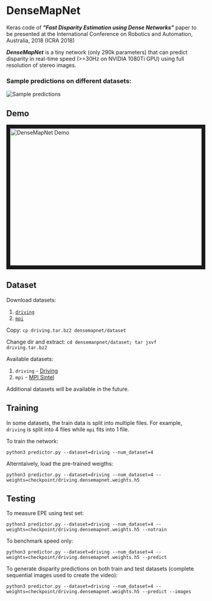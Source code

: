 # DenseMapNet
Keras code of **_"Fast Disparity Estimation using Dense Networks"_** paper to be presented at the International Conference on Robotics and Automation, Australia, 2018 (ICRA 2018)

**_DenseMapNet_** is a tiny network (only 290k parameters) that can predict disparity in real-time speed (>=30Hz on NVIDIA 1080Ti GPU) using full resolution of stereo images.

### Sample predictions on different datasets: ###
![Sample predictions](https://github.com/roatienza/densemapnet/blob/master/media/Driving.png)

## Demo

<a href="http://www.youtube.com/watch?feature=player_embedded&v=NBL-hFQRh4k
" target="_blank"><img src="http://img.youtube.com/vi/NBL-hFQRh4k/0.jpg" 
alt="DenseMapNet Demo" width="640" height="360" border="10" /></a>

## Dataset
Download datasets:
1. [`driving`](https://drive.google.com/file/d/1q01ffNwvnZkrdw58_LIX-tf-vkzsGGmI/view?usp=sharing)
2. [`mpi`](https://drive.google.com/file/d/1mntUmDxpmCPafYh9nCDWPgT6JyzVovDK/view?usp=sharing)

Copy: `cp driving.tar.bz2 densemapnet/dataset`

Change dir and extract: `cd densemanpnet/dataset; tar jxvf driving.tar.bz2`

Available datasets:

1. `driving` - [Driving](https://lmb.informatik.uni-freiburg.de/resources/datasets/SceneFlowDatasets.en.html) 
2. `mpi` - [MPI Sintel](http://sintel.is.tue.mpg.de/)

Additional datasets will be available in the future.

## Training
In some datasets, the train data is split into multiple files. For example, `driving` is split into 4 files while `mpi` fits into 1 file.

To train the network:

`python3 predictor.py --dataset=driving --num_dataset=4`

Alterntaively, load the pre-trained weigths:

`python3 predictor.py --dataset=driving --num_dataset=4 --weights=checkpoint/driving.densemapnet.weights.h5`

## Testing

To measure EPE using test set:

`python3 predictor.py --dataset=driving --num_dataset=4 --weights=checkpoint/driving.densemapnet.weights.h5 --notrain`

To benchmark speed only:

`python3 predictor.py --dataset=driving --num_dataset=4 --weights=checkpoint/driving.densemapnet.weights.h5 --predict`

To generate disparity predictions on both train and test datasets (complete sequential images used to create the video):

`python3 predictor.py --dataset=driving --num_dataset=4 --weights=checkpoint/driving.densemapnet.weights.h5 --predict
--images`

